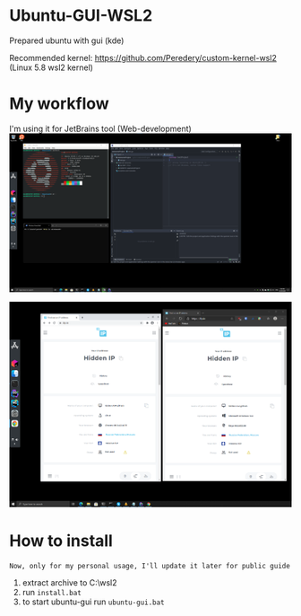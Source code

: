 # Ubuntu-GUI-WSL2

Prepared ubuntu with gui (kde)

Recommended kernel: https://github.com/Peredery/custom-kernel-wsl2 (Linux 5.8 wsl2 kernel)

# My workflow
I'm using it for JetBrains tool (Web-development)
![Ubuntu+windows](https://raw.githubusercontent.com/Peredery/Ubuntu-GUI-WSL2/main/screen.png)

![Ubuntu+windows](https://raw.githubusercontent.com/Peredery/Ubuntu-GUI-WSL2/main/screen2.png)

# How to install

``Now, only for my personal usage, I'll update it later for public guide``

1. extract archive to C:\wsl2
2. run ``install.bat``
3. to start ubuntu-gui run ``ubuntu-gui.bat``

